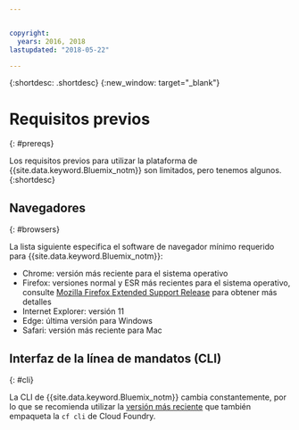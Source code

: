 ```yaml
---


copyright:
  years: 2016, 2018
lastupdated: "2018-05-22"

---
```


{:shortdesc: .shortdesc}
{:new_window: target="_blank"}

# Requisitos previos
{: #prereqs}

Los requisitos previos para utilizar la plataforma de {{site.data.keyword.Bluemix_notm}} son limitados, pero tenemos algunos.
{:shortdesc}

## Navegadores
{: #browsers}

La lista siguiente especifica el software de navegador mínimo requerido para {{site.data.keyword.Bluemix_notm}}:

 * Chrome: versión más reciente para el sistema operativo
 * Firefox: versiones normal y ESR más recientes para el sistema operativo, consulte [Mozilla Firefox
Extended Support Release](https://www.mozilla.org/firefox/organizations/) para obtener más detalles
 * Internet Explorer: versión 11
 * Edge: última versión para Windows
 * Safari: versión más reciente para Mac

## Interfaz de la línea de mandatos (CLI)
{: #cli}

La CLI de {{site.data.keyword.Bluemix_notm}} cambia constantemente, por lo que se recomienda utilizar la [versión más reciente](/docs/cli/reference/bluemix_cli/all_versions.html) que también empaqueta la `cf cli` de Cloud Foundry. 
